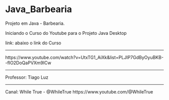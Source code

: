 # Java_Barbearia
Projeto em Java - Barbearia.

Iniciando o Curso do Youtube para o Projeto Java Desktop

link: abaixo o link do Curso
<hr>
 https://www.youtube.com/watch?v=UtxTG1_AiXk&list=PLJIP7GdByOyuBKB--fIO2DoQaPVXm9lCw
<hr>
Professor: Tiago Luz
<hr>
Canal: While True - @WhileTrue
https://www.youtube.com/@WhileTrue